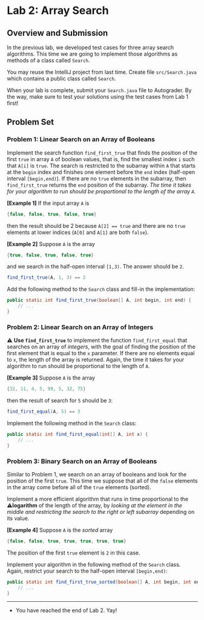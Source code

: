 # Lab 2: Array Search

## Overview and Submission

In the previous lab, we developed test cases for three array search algorithms. This time
we are going to implement those algorithms as methods of a class called `Search`.

You may reuse the IntelliJ project from last time. Create file `src/Search.java` which
contains a public class called `Search`.

When your lab is complete, submit your `Search.java` file to Autograder.
By the way, make sure to test your solutions using the test cases from Lab 1 first!

## Problem Set

### Problem 1: Linear Search on an Array of Booleans

Implement the search function `find_first_true` that finds
the position of the first `true` in array `A` of boolean values,
that is, find the smallest index `i` such that `A[i]` is `true`.
The search is restricted to the subarray within `A` that starts at the `begin`
index and finishes one element before the `end` index
(half-open interval `[begin,end)`).
If there are no `true` elements in the subarray, then `find_first_true`
returns the `end` position of the subarray.
_The time it takes for your algorithm to run should be proportional to the
length of the array `A`._

**[Example 1]** If the input array `A` is

```java
{false, false, true, false, true}
```

then the result should be 2 because `A[2] == true` and there are no
`true` elements at lower indices (`A[0]` and `A[1]` are both `false`).

**[Example 2]** Suppose `A` is the array

```java
{true, false, true, false, true}
```

and we search in the half-open interval `[1,3)`. The answer should be `2`.

```java
find_first_true(A, 1, 3) == 2
```

Add the following method to the `Search` class and fill-in the
implementation:

```java
public static int find_first_true(boolean[] A, int begin, int end) {
    // ...
}
```

### Problem 2: Linear Search on an Array of Integers

⚠️ **Use `find_first_true`** to implement the function `find_first_equal`
that searches on an array of _integers_, with the goal of finding the
position of the first element that is equal to the `x` parameter.
If there are no elements equal to `x`, the length of the array is returned.
Again, the time it takes for your algorithm to run should be proportional
to the length of `A`.

**[Example 3]** Suppose `A` is the array

```java
{32, 11, 4, 5, 99, 5, 32, 75}
```
then the result of search for `5` should be `3`:

```java
find_first_equal(A, 5) == 3
```

Implement the following method in the `Search` class:

``` java
public static int find_first_equal(int[] A, int x) {
    // ...
}
```

### Problem 3: Binary Search on an Array of Booleans

Similar to Problem 1, we search on an array of booleans and look for the position
of the first `true`. This time we suppose that all of the `false` elements in the array
come before all of the `true` elements (sorted).

Implement a more efficient algorithm that runs in time proportional to the ⚠️**logarithm** of
the length of the array, by _looking at the element in the middle and restricting
the search to the right or left subarray_ depending on its value.

**[Example 4]** Suppose `A` is the _sorted_ array

```java
{false, false, true, true, true, true, true}
```

The position of the first `true` element is `2` in this case.

Implement your algorithm in the following method of the `Search` class.
Again, restrict your search to the half-open interval `[begin,end)`:

```java
public static int find_first_true_sorted(boolean[] A, int begin, int end) {
    // ...
}
```

-----------------

* You have reached the end of Lab 2. Yay!

